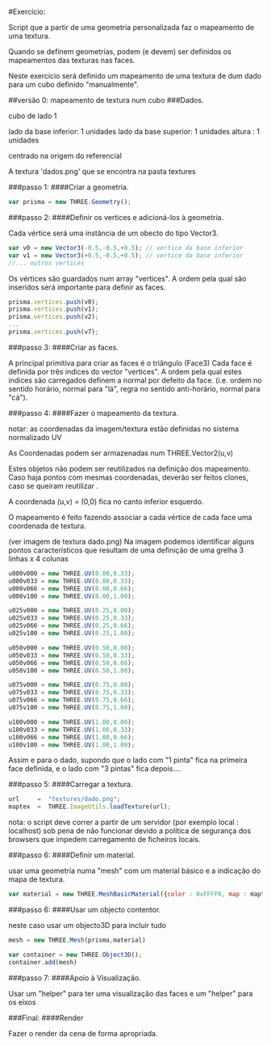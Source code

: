 #Exercício:

Script que a partir de uma geometria personalizada faz o mapeamento de uma textura.

Quando se definem geometrias, podem (e devem) ser definidos os mapeamentos das texturas nas faces.

Neste exercício será definido um mapeamento de uma textura de dum dado para um cubo  definido "manualmente".



##versão 0: mapeamento de textura num cubo
###Dados.

cubo de lado 1

lado da base inferior: 1 unidades
lado da base superior: 1 unidades
altura : 1 unidades

centrado na origem do referencial

A textura 'dados.png' que se encontra na pasta textures

###passo 1:
####Criar a geometria.

```javascript
var prisma = new THREE.Geometry();
```

###passo 2:
####Definir os vertices e adicioná-los à geometria.

Cada vértice será uma instância de um obecto do tipo Vector3.

```javascript
var v0 = new Vector3(-0.5,-0.5,+0.5); // vertice da base inferior
var v1 = new Vector3(+0.5,-0.5,+0.5); // vertice da base inferior
//... outros vertices
```

Os vértices são guardados num array "vertices".
A ordem pela qual são inseridos será importante para definir as faces.

```javascript
prisma.vertices.push(v0);
prisma.vertices.push(v1);
prisma.vertices.push(v2);
...
prisma.vertices.push(v7);
```

###passo 3:
####Criar as faces.

A principal primitiva para criar as faces é o triângulo (Face3)
Cada face é definida por três indices do vector "vertices".
A ordem pela qual estes indices são carregados definem a  normal por defeito da face. (i.e. ordem no sentido horário, normal para "lá", regra no sentido anti-horário, normal para "cá").

###passo 4: 
####Fazer o mapeamento da textura.

notar: as coordenadas da imagem/textura estão definidas no sistema normalizado UV

As Coordenadas podem ser armazenadas num THREE.Vector2(u,v)

Estes objetos não podem ser reutilizados na definição dos mapeamento. Caso haja pontos com mesmas coordenadas, deverão ser feitos clones, caso se queiram reutilizar .

A coordenada (u,v) = (0,0) fica no canto inferior esquerdo.

O mapeamento é feito fazendo associar a cada vértice de cada face uma coordenada de textura.

(ver imagem de textura dado.png)
Na imagem podemos identificar alguns pontos característicos
que resultam de uma definição de uma grelha 3 linhas x 4 colunas

```javascript
u000v000 = new THREE.UV(0.00,0.33);
u000v033 = new THREE.UV(0.00,0.33);
u000v066 = new THREE.UV(0.00,0.66);
u000v100 = new THREE.UV(0.00,1.00);

u025v000 = new THREE.UV(0.25,0.00);
u025v033 = new THREE.UV(0.25,0.33);
u025v066 = new THREE.UV(0.25,0.66);
u025v100 = new THREE.UV(0.25,1.00);

u050v000 = new THREE.UV(0.50,0.00);
u050v033 = new THREE.UV(0.50,0.33);
u050v066 = new THREE.UV(0.50,0.66);
u050v100 = new THREE.UV(0.50,1.00);

u075v000 = new THREE.UV(0.75,0.00);
u075v033 = new THREE.UV(0.75,0.33);
u075v066 = new THREE.UV(0.75,0.66);
u075v100 = new THREE.UV(0.75,1.00);

u100v000 = new THREE.UV(1.00,0.00);
u100v033 = new THREE.UV(1.00,0.33);
u100v066 = new THREE.UV(1.00,0.66);
u100v100 = new THREE.UV(1.00,1.00);
```

Assim e para o dado, supondo que o lado com "1 pinta" fica 
na primeira face definida, e o lado com "3  pintas" fica 
depois....

###passo 5: 
####Carregar a textura.

```javascript
url 	=  "textures/dado.png";
maptex  =  THREE.ImageUtils.loadTexture(url);
```

nota: o script deve correr a partir de um servidor (por exemplo local : localhost) sob pena de não funcionar devido a política de segurança dos browsers que impedem carregamento de ficheiros locais.

###passo 6: 
####Definir um material.

usar uma geometria numa "mesh" com um material básico e a indicação
do mapa de textura.
```javascript
var material = new THREE.MeshBasicMaterial({color : 0xFFFF0, map : maptex});
```

###passo 6: 
####Usar um objecto contentor.

neste caso usar um objecto3D para incluir tudo

```javascript
mesh = new THREE.Mesh(prisma,material)

var container = new THREE.Object3D();
container.add(mesh)
```

###passo 7:
####Apoio à Visualização.

Usar um "helper" para ter uma visualização das faces e um "helper" para os eixos 

###Final:
####Render

Fazer o render da cena de forma apropriada.



